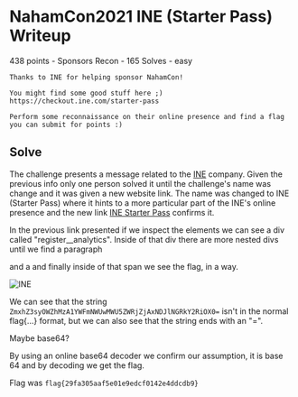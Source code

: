 # NahamCon2021 INE (Starter Pass) Writeup

438 points - Sponsors Recon - 165 Solves - easy 

```
Thanks to INE for helping sponsor NahamCon!

You might find some good stuff here ;) https://checkout.ine.com/starter-pass

Perform some reconnaissance on their online presence and find a flag you can submit for points :) 
```


## Solve

The challenge presents a message related to the [INE](https://ine.com/) company. Given the previous info only one person solved it until the challenge's name was change and it was given a new website link. The name was changed to INE (Starter Pass) where it hints to a more particular part of the INE's online presence and the new link [INE Starter Pass](https://checkout.ine.com/starter-pass) confirms it.

In the previous link presented if we inspect the elements we can see a div called "register__analytics". Inside of that div there are more nested divs until we find a paragraph <p> and a <span> and finally inside of that span we see the flag, in a way. 

![INE](https://github.com/uac-ctf/nahamcon2021/blob/9134850405b281fa18177c67159d7f9f84db0baa/INE%20Starter%20Pass/ine.png)

We can see that the string ```ZmxhZ3syOWZhMzA1YWFmNWUwMWU5ZWRjZjAxNDJlNGRkY2RiOX0=``` isn't in the normal flag{...} format, but we can also see that the string ends with an "=". 

Maybe base64? 

By using an online base64 decoder we confirm our assumption, it is base 64 and by decoding we get the flag.

Flag was ```flag{29fa305aaf5e01e9edcf0142e4ddcdb9}```

